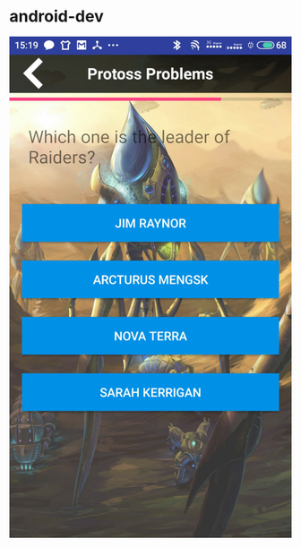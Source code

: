 # android-dev
![alt text](https://github.com/ChAoss0910/android-dev/blob/master/SCIIQuiz/sc2quizshot.jpeg)